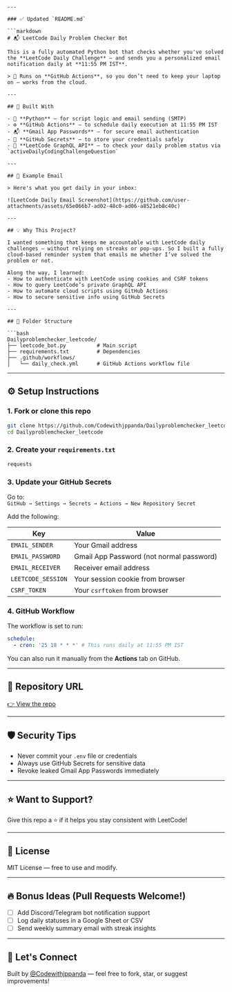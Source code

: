 ```

---

### ✅ Updated `README.md`

```markdown
# 📬 LeetCode Daily Problem Checker Bot

This is a fully automated Python bot that checks whether you've solved the **LeetCode Daily Challenge** — and sends you a personalized email notification daily at **11:55 PM IST**.

> 🚀 Runs on **GitHub Actions**, so you don’t need to keep your laptop on — works from the cloud.

---

## 🔧 Built With

- 🐍 **Python** – for script logic and email sending (SMTP)
- ⚙️ **GitHub Actions** – to schedule daily execution at 11:55 PM IST
- 📬 **Gmail App Passwords** – for secure email authentication
- 🔐 **GitHub Secrets** – to store your credentials safely
- 🔎 **LeetCode GraphQL API** – to check your daily problem status via `activeDailyCodingChallengeQuestion`

---

## 📸 Example Email

> Here's what you get daily in your inbox:

![LeetCode Daily Email Screenshot](https://github.com/user-attachments/assets/65e066b7-ad02-48c0-ad06-a8521eb8c40c)

---

## 💡 Why This Project?

I wanted something that keeps me accountable with LeetCode daily challenges — without relying on streaks or pop-ups. So I built a fully cloud-based reminder system that emails me whether I’ve solved the problem or not.

Along the way, I learned:
- How to authenticate with LeetCode using cookies and CSRF tokens
- How to query LeetCode’s private GraphQL API
- How to automate cloud scripts using GitHub Actions
- How to secure sensitive info using GitHub Secrets

---

## 📁 Folder Structure

```bash
Dailyproblemchecker_leetcode/
├── leetcode_bot.py          # Main script
├── requirements.txt         # Dependencies
├── .github/workflows/
│   └── daily_check.yml      # GitHub Actions workflow file
```

---

## ⚙️ Setup Instructions

### 1. Fork or clone this repo

```bash
git clone https://github.com/Codewithjppanda/Dailyproblemchecker_leetcode.git
cd Dailyproblemchecker_leetcode
```

### 2. Create your `requirements.txt`

```txt
requests
```

### 3. Update your GitHub Secrets

Go to:  
`GitHub → Settings → Secrets → Actions → New Repository Secret`

Add the following:

| Key               | Value                         |
|------------------|-------------------------------|
| `EMAIL_SENDER`     | Your Gmail address             |
| `EMAIL_PASSWORD`   | Gmail App Password (not normal password) |
| `EMAIL_RECEIVER`   | Receiver email address         |
| `LEETCODE_SESSION` | Your session cookie from browser |
| `CSRF_TOKEN`       | Your `csrftoken` from browser  |

### 4. GitHub Workflow

The workflow is set to run:

```yaml
schedule:
  - cron: '25 18 * * *' # This runs daily at 11:55 PM IST
```

You can also run it manually from the **Actions** tab on GitHub.

---

## 🔗 Repository URL

[👉 View the repo](https://github.com/Codewithjppanda/Dailyproblemchecker_leetcode)

---

## 🛡️ Security Tips

- Never commit your `.env` file or credentials
- Always use GitHub Secrets for sensitive data
- Revoke leaked Gmail App Passwords immediately

---

## ⭐ Want to Support?

Give this repo a ⭐ if it helps you stay consistent with LeetCode!

---

## 📜 License

MIT License — free to use and modify.

---

## 🔥 Bonus Ideas (Pull Requests Welcome!)

- [ ] Add Discord/Telegram bot notification support
- [ ] Log daily statuses in a Google Sheet or CSV
- [ ] Send weekly summary email with streak insights

---

## 🤝 Let's Connect

Built by [@Codewithjppanda](https://github.com/Codewithjppanda) — feel free to fork, star, or suggest improvements!
```
